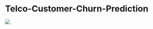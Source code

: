 # Telco-Customer-Churn-Prediction

![](https://i1.sndcdn.com/avatars-000198530968-qqll4f-t500x500.jpg)
